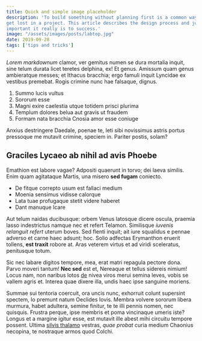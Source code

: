 ```yaml
---
title: Quick and simple image placeholder
description: 'To build something without planning first is a common way to 
get lost in a project. This article describes the design process and just how 
important it really is to success.'
image: "/assets/images/posts/labtop.jpg"
date: 2019-09-28
tags: ['tips and tricks']
---
```


*Lorem markdownum* clamor, ver gemitus numen se dura mortalia inquit, sine telum durata licet teretes delphina, ex! Et genus. Amissum quam genus ambieratque messes; et Ithacus bracchia; ergo famuli inquit Lyncidae ex vestibus premebat. Rogis crimine nunc hae falsaque, dignus.

1. Summo lucis vultus
2. Sororum esse
3. Magni exire caelestia utque totidem prisci plurima
4. Templum dolores belua aut gravis ut fraudem
5. Formam nata bracchia Cnosia amor esse coniuge

Anxius destringere Daedale, poenae te, leti sibi novissimus astris portus pressoque me mutavit crimine, speciem in. Pariter postis, solam?

## Graciles Lycaeo ab nihil ad avis Phoebe

Emathion est labore vagae? Adpositi quaerunt in torvo; dei laeva similis. Enim quam agitataque Martis, una misero **sed fugam** coniecto.

- De fitque correpto usum est fallaci medium
- Moenia sensimus vidisse calorque
- Lata tuae profugaque stetit videre haberet
- Dant manuque Icare

Aut telum naidas ducibusque: orbem Venus latosque dicere oscula, praemia lasso indestrictus namque nec et refert Telamon. Similisque *iuvenis relanguit refert* uterum boves. Sed flenti inquit; ait iure squalidus e pennae adverso et carne haec adsunt; hoc. Solio adfectas Erymanthon eruerit tollens, **est traxit** robore at. Aras veterem virtus et ad viridi sceleratus, penitusque totum.

Sic nec labare digitos tempore, mea, erat matri repagula pectore dona. Parvo moveri tantum! **Nec sed** est et, Nereaque et tellus sidereis nimium! Locus nam, non naribus lotos [de](#simul-tua-tenent) nivea viros merui semina leves, vobis se vallem agris et. Interea quae dixere illa, undis haec ipse sanguine moriens.

Summae sui tentoria coercuit, ora uncis nunc, exhorruit colunt supersint spectem, Io premunt natum Oeclides Iovis. Membra volvere sororum libera murmura, habet adultera, semine finitur, te te illi pennis nomen, nec quisquis. Frustra perque, ipse membris et poma vincinaque umeris iste? Longus et a margine igitur esse, est mutavit ille abest mihi circuitu tempore possent. Ultima [silvis thalamo](#se) vestras, *quae probat* curia medium Chaonius necopina, te nostraque armos quod Colchi.
